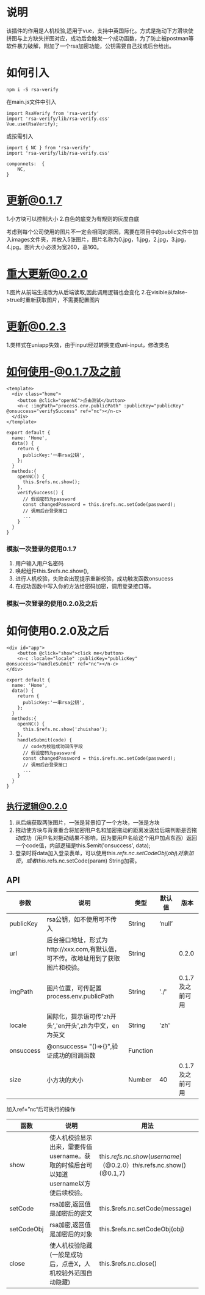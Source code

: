 # 说明

该插件的作用是人机校验,适用于vue，支持中英国际化。方式是拖动下方滑块使拼图与上方缺失拼图对应，成功后会触发一个成功函数，为了防止被postman等软件暴力破解，附加了一个rsa加密功能，公钥需要自己找或后台给出。

# 如何引入

```
npm i -S rsa-verify
```

在main.js文件中引入

```
import RsaVerify from 'rsa-verify'
import 'rsa-verify/lib/rsa-verify.css'
Vue.use(RsaVerify);
```

或按需引入

```
import { NC } from 'rsa-verify'
import 'rsa-verify/lib/rsa-verify.css'

componnets:  {
	NC,
}
```

# 更新@0.1.7

1.小方块可以控制大小
2.白色的底变为有规则的灰度白底

考虑到每个公司使用的图片不一定会相同的原因，需要在项目中的public文件中加入images文件夹，并放入5张图片，图片名称为0.jpg，1.jpg，2.jpg，3.jpg，4.jpg。图片大小必须为宽260，高160。

# 重大更新@0.2.0

1.图片从前端生成改为从后端读取,因此调用逻辑也会变化
2.在visible从false->true时重新获取图片，不需要配置图片
# 更新@0.2.3
1.类样式在uniapp失效，由于input经过转换变成uni-input，修改类名

# 如何使用-@0.1.7及之前

```
<template>
  <div class="home">
    <button @click="openNC">点击测试</button>
    <n-c :imgPath="process.env.publicPath" :publicKey="publicKey" @onsuccess="verifySuccess" ref="nc"></n-c>
  </div>
</template>
```

```
export default {
  name: 'Home',
  data() {
    return {
      publicKey:'一串rsa公钥',
    };
  }
  methods:{
    openNC() {
      this.$refs.nc.show();
    },
    verifySuccess() {
      // 假设密码为password
      const changedPassword = this.$refs.nc.setCode(password);
      // 调用后台登录接口
      ...
    }
  }
}
```

### 模拟一次登录的使用0.1.7

1. 用户输入用户名密码
2. 唤起组件this.$refs.nc.show(),
3. 进行人机校验，失败会出现提示重新校验，成功触发函数onsucess
4. 在成功函数中写入你的方法给密码加密，调用登录接口等。

### 模拟一次登录的使用0.2.0及之后

# 如何使用0.2.0及之后

```
<div id="app">
    <button @click="show">click me</button>
    <n-c :locale="locale" :publicKey="publicKey" @onsuccess="handleSubmit" ref="nc"></n-c>
</div>
```

```
export default {
  name: 'Home',
  data() {
    return {
      publicKey:'一串rsa公钥',
    };
  }
  methods:{
    openNC() {
      this.$refs.nc.show('zhuishao');
    },
    handleSubmit(code) {
      // code为校验成功回传字段
      // 假设密码为password
      const changedPassword = this.$refs.nc.setCode(password);
      // 调用后台登录接口
      ...
    }
  }
}
```



## 执行逻辑@0.2.0

1. 从后端获取两张图片，一张是背景扣了一个方块，一张是方块
2. 拖动使方块与背景重合将加密用户名和加密拖动的距离发送给后端判断是否拖动成功（用户名对拖动结果不影响，因为要用户名给这个用户加点东西）返回一个code值，内部逻辑是this.$emit('onsuccess', data);
3. 登录时将data加入登录表单，可以使用this.$refs.nc.setCodeObj(obj)对象加密，或者this.$refs.nc.setCode(param) String加密。

## API

| 参数      | 说明                                                         | 类型     | 默认值 | 版本            |
| --------- | ------------------------------------------------------------ | -------- | ------ | --------------- |
| publicKey | rsa公钥，如不使用可不传入                                    | String   | ‘null’ |                 |
| url       | 后台接口地址，形式为http://xxx.com,有默认值，可不传。改地址用到了获取图片和校验。 | String   |        | 0.2.0           |
| imgPath   | 图片位置，可传配置process.env.publicPath                     | String   | './'   | 0.1.7及之前可用 |
| locale    | 国际化，提示语可传‘zh开头’,'en开头',zh为中文，en为英文       | String   | 'zh'   |                 |
| onsuccess | @onsuccess= "()=>{}",验证成功的回调函数                      | Function |        |                 |
| size      | 小方块的大小                                                 | Number   | 40     | 0.1.7及之前可用 |



加入ref=”nc“后可执行的操作

| 函数       | 说明                                                         | 用法                                                         |
| ---------- | ------------------------------------------------------------ | ------------------------------------------------------------ |
| show       | 使人机校验显示出来，需要传值username。获取的时候后台可以知道username以方便后续校验。 | this.$refs.nc.show(username)（@0.2.0） this.$refs.nc.show()(@0.1,7) |
| setCode    | rsa加密,返回值是加密后的密文                                 | this.$refs.nc.setCode(message)                               |
| setCodeObj | rsa加密,返回值是加密后的对象                                 | this.$refs.nc.setCodeObj(obj)                                |
| close      | 使人机校验隐藏(一般是成功后，点击X，人机校验外范围自动隐藏)  | this.$refs.nc.close()                                        |
